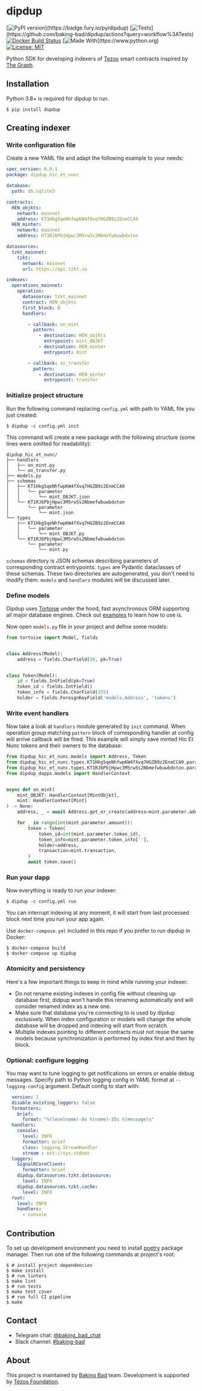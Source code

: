 # dipdup

[![PyPI version](https://badge.fury.io/py/dipdup.svg?)](https://badge.fury.io/py/dipdup)
[![Tests](https://github.com/dipdup-net/dipdup-py/workflows/Tests/badge.svg?)](https://github.com/baking-bad/dipdup/actions?query=workflow%3ATests)
[![Docker Build Status](https://img.shields.io/docker/cloud/build/bakingbad/dipdup)](https://hub.docker.com/r/bakingbad/dipdup)
[![Made With](https://img.shields.io/badge/made%20with-python-blue.svg?)](ttps://www.python.org)
[![License: MIT](https://img.shields.io/badge/License-MIT-yellow.svg)](https://opensource.org/licenses/MIT)

Python SDK for developing indexers of [Tezos](https://tezos.com/) smart contracts inspired by [The Graph](https://thegraph.com/).

## Installation

Python 3.8+ is required for dipdup to run.

```shell
$ pip install dupdup
```

## Creating indexer

### Write configuration file

Create a new YAML file and adapt the following example to your needs:

```yaml
spec_version: 0.0.1
package: dipdup_hic_et_nunc

database:
  path: db.sqlite3

contracts:
  HEN_objkts:
    network: mainnet
    address: KT1Hkg5qeNhfwpKW4fXvq7HGZB9z2EnmCCA9
  HEN_minter:
    network: mainnet
    address: KT1RJ6PbjHpwc3M5rw5s2Nbmefwbuwbdxton

datasources:
  tzkt_mainnet:
    tzkt:
      network: mainnet
      url: https://api.tzkt.io

indexes:
  operations_mainnet:
    operation:
      datasource: tzkt_mainnet
      contract: HEN_objkts
      first_block: 0
      handlers:

        - callback: on_mint
          pattern:
            - destination: HEN_objkts
              entrypoint: mint_OBJKT
            - destination: HEN_minter
              entrypoint: mint

        - callback: on_transfer
          pattern:
            - destination: HEN_minter
              entrypoint: transfer
```

### Initialize project structure

Run the following command replacing `config.yml` with path to YAML file you just created:

```shell
$ dipdup -c config.yml init
```

This command will create a new package with the following structure (some lines were omitted for readability):

```
dipdup_hic_et_nunc/
├── handlers
│   ├── on_mint.py
│   └── on_transfer.py
├── models.py
├── schemas
│   ├── KT1Hkg5qeNhfwpKW4fXvq7HGZB9z2EnmCCA9
│   │   └── parameter
│   │       └── mint_OBJKT.json
│   └── KT1RJ6PbjHpwc3M5rw5s2Nbmefwbuwbdxton
│       └── parameter
│           └── mint.json
└── types
    ├── KT1Hkg5qeNhfwpKW4fXvq7HGZB9z2EnmCCA9
    │   └── parameter
    │       └── mint_OBJKT.py
    └── KT1RJ6PbjHpwc3M5rw5s2Nbmefwbuwbdxton
        └── parameter
            └── mint.py
```

`schemas` directory is JSON schemas describing parameters of corresponding contract entrypoints. `types` are Pydantic dataclasses of these schemas. These two directories are autogenerated, you don't need to modify them. `models` and `handlers` modules will be discussed later.

### Define models

Dipdup uses [Tortoise](https://tortoise-orm.readthedocs.io/en/latest/) under the hood, fast asynchronous ORM supporting all major database engines. Check out [examples](https://tortoise-orm.readthedocs.io/en/latest/examples.html) to learn how to use is.

Now open `models.py` file in your project and define some models:
```python
from tortoise import Model, fields


class Address(Model):
    address = fields.CharField(58, pk=True)


class Token(Model):
    id = fields.IntField(pk=True)
    token_id = fields.IntField()
    token_info = fields.CharField(255)
    holder = fields.ForeignKeyField('models.Address', 'tokens')
```

### Write event handlers

Now take a look at `handlers` module generated by `init` command. When operation group matching `pattern` block of corresponding handler at config will arrive callback will be fired. This example will simply save minted Hic Et Nunc tokens and their owners to the database:

```python
from dipdup_hic_et_nunc.models import Address, Token
from dipdup_hic_et_nunc.types.KT1Hkg5qeNhfwpKW4fXvq7HGZB9z2EnmCCA9.parameter.mint_OBJKT import MintObjkt
from dipdup_hic_et_nunc.types.KT1RJ6PbjHpwc3M5rw5s2Nbmefwbuwbdxton.parameter.mint import Mint
from dipdup_dapps.models import HandlerContext


async def on_mint(
    mint_OBJKT: HandlerContext[MintObjkt],
    mint: HandlerContext[Mint]
) -> None:
    address, _ = await Address.get_or_create(address=mint.parameter.address)

    for _ in range(int(mint.parameter.amount)):
        token = Token(
            token_id=int(mint.parameter.token_id),
            token_info=mint.parameter.token_info[''],
            holder=address,
            transaction=mint.transaction,
        )
        await token.save()
```

### Run your dapp

Now everything is ready to run your indexer:
```shell
$ dipdup -c config.yml run
```

You can interrupt indexing at any moment, it will start from last processed block next time you run your app again.

Use `docker-compose.yml` included in this repo if you prefer to run dipdup in Docker:

```shell
$ docker-compose build
$ docker-compose up dipdup
```

### Atomicity and persistency

Here's a few important things to keep in mind while running your indexer:

* Do not rename existing indexes in config file without cleaning up database first, didpup won't handle this renaming automatically and will consider renamed index as a new one.
* Make sure that database you're connecting to is used by dipdup exclusively. When index configuration or models will change the whole database will be dropped and indexing will start from scratch.
* Multiple indexes pointing to different contracts must not reuse the same models because synchronization is performed by index first and then by block.

### Optional: configure logging

You may want to tune logging to get notifications on errors or enable debug messages. Specify path to Python logging config in YAML format at `--logging-config` argument. Default config to start with:

```yml
  version: 1
  disable_existing_loggers: false
  formatters:
    brief:
      format: "%(levelname)-8s %(name)-35s %(message)s"
  handlers:
    console:
      level: INFO
      formatter: brief
      class: logging.StreamHandler
      stream : ext://sys.stdout
  loggers:
    SignalRCoreClient:
      formatter: brief
    dipdup.datasources.tzkt.datasource:
      level: INFO
    dipdup.datasources.tzkt.cache:
      level: INFO
  root:
    level: INFO
    handlers:
      - console
```

## Contribution

To set up development environment you need to install [poetry](https://python-poetry.org/docs/#installation) package manager. Then run one of the following commands at project's root:
```shell
$ # install project dependencies
$ make install
$ # run linters
$ make lint
$ # run tests
$ make test cover
$ # run full CI pipeline
$ make
```

## Contact
* Telegram chat: [@baking_bad_chat](https://t.me/baking_bad_chat)
* Slack channel: [#baking-bad](https://tezos-dev.slack.com/archives/CV5NX7F2L)

## About
This project is maintained by [Baking Bad](https://baking-bad.org/) team.
Development is supported by [Tezos Foundation](https://tezos.foundation/).
